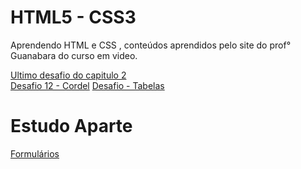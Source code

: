 # HTML5 - CSS3 

<p>Aprendendo HTML e CSS , conteúdos aprendidos pelo site do prof° Guanabara do curso em video.<p>

<a href="https://herykw.github.io/HML5//Exercicios/Ex%20021/Desafio/index02.html" target='_blank'>Ultimo desafio do capitulo 2</a>
<br>
<a href="https://herykw.github.io/HML5//Exercicios/Ex%20022/Desafio%20012/index.html" target='_blank'>Desafio 12 - Cordel</a>
<a href="https://herykw.github.io/HML5/Exercicios/Ex%20023/tabela002.html" target='_blank'>Desafio  - Tabelas</a>



<h1>Estudo Aparte</h1>

<a href="https://herykw.github.io/HML5/Estudos%20aparte/Formularios/formularios.html" target='_blank'>Formulários</a>